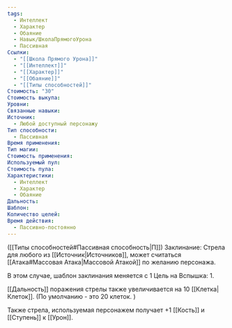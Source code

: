 ```yaml
---
tags:
  - Интеллект
  - Характер
  - Обаяние
  - Навык/ШколаПрямогоУрона
  - Пассивная
Ссылки:
  - "[[Школа Прямого Урона]]"
  - "[[Интеллект]]"
  - "[[Характер]]"
  - "[[Обаяние]]"
  - "[[Типы способностей]]"
Стоимость: "30"
Стоимость выкупа: 
Уровни: 
Связанные навыки: 
Источник:
  - Любой доступный персонажу
Тип способности:
  - Пассивная
Время применения: 
Тип магии: 
Стоимость применения: 
Используемый пул: 
Стоимость пула: 
Характеристики:
  - Интеллект
  - Характер
  - Обаяние
Дальность: 
Шаблон: 
Количество целей: 
Время действия:
  - Пассивно-постоянно
---
```

([[Типы способностей#Пассивная способность|П]]) Заклинание: Стрела для любого из [[Источник|Источников]], может считаться [[Атака#Массовая Атака|Массовой Атакой]] по желанию персонажа. 

В этом случае, шаблон заклинания меняется с 1 Цель на Вспышка: 1. 

[[Дальность]] поражения стрелы также увеличивается на 10 [[Клетка|Клеток]]. (По умолчанию - это 20 клеток. )

Также стрела, используемая персонажем получает +1 [[Кость]] и [[Ступень]] к [[Урон]]. 

